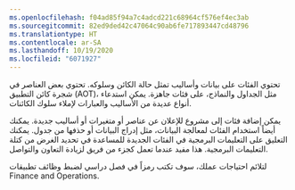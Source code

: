 ```yaml
---
ms.openlocfilehash: f04ad85f94a7c4adcd221c68964cf576ef4ec3ab
ms.sourcegitcommit: 82ed9ded42c47064c90ab6fe717893447cd48796
ms.translationtype: HT
ms.contentlocale: ar-SA
ms.lasthandoff: 10/19/2020
ms.locfileid: "6071927"
---
```

تحتوي الفئات على بيانات وأساليب تمثل حالة الكائن وسلوكه. تحتوي بعض العناصر في شجرة كائن التطبيق (AOT)، مثل الجداول والنماذج، على فئات جاهزة.
يمكن استدعاء أنواع عديدة من الأساليب والعبارات لإملاء سلوك الكائنات. 

يمكن إضافة فئات إلى مشروع للإعلان عن عناصر أو متغيرات أو أساليب جديدة. يمكنك أيضاً استخدام الفئات لمعالجة البيانات، مثل إدراج البيانات أو حذفها من جدول. يمكنك التعليق على التعليمات البرمجية في الفئات الجديدة للمساعدة في تحديد الغرض من كتلة التعليمات البرمجية. هذا مفيد عندما تعمل كجزء من فريق لزيادة التعاون والتواصل.

لتلائم احتياجات عملك، سوف تكتب رمزاً في فصل دراسي لضبط وظائف تطبيقات Finance and Operations. 

